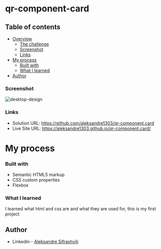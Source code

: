 # qr-component-card


## Table of contents

- [Overview](#overview)
  - [The challenge](#the-challenge)
  - [Screenshot](#screenshot)
  - [Links](#links)
- [My process](#my-process)
  - [Built with](#built-with)
  - [What I learned](#what-i-learned)
- [Author](#author)


### Screenshot

![desktop-design](https://user-images.githubusercontent.com/67371847/215219733-fcbcfbfc-cd68-4a8c-8571-9e9c4c7ce881.jpg)


### Links

- Solution URL: https://github.com/aleksandre1303/qr-component.card
- Live Site URL: https://aleksandre1303.github.io/qr-component.card/


# My process

### Built with

- Semantic HTML5 markup
- CSS custom properties
- Flexbox


### What I learned

I learned what html and css are and what they are used for, this is my first project


## Author

- Linkedin - [Aleksandre Sifrashvili](https://www.linkedin.com/in/aleksandre-sifrashvili-3673a2214/)
